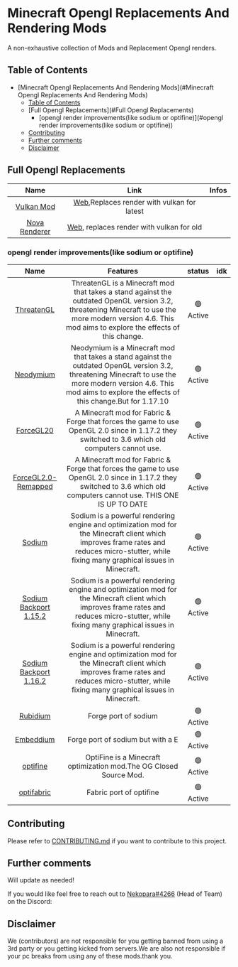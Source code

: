 # Minecraft Opengl Replacements And Rendering Mods

<p align="center">
  <a href="">
  </a>
</p>
<p align="center">
  </a>
</p>



A non-exhaustive collection of Mods and Replacement Opengl renders.

## Table of Contents

- [Minecraft Opengl Replacements And Rendering Mods](#Minecraft Opengl Replacements And Rendering Mods)
	- [Table of Contents](#table-of-contents)
	- [Full Opengl Replacements](#Full Opengl Replacements)
		- [opengl render improvements(like sodium or optifine)](#opengl render improvements(like sodium or optifine))
	- [Contributing](#contributing)
	- [Further comments](#further-comments)
	- [Disclaimer](#disclaimer)

## Full Opengl Replacements

| Name | Link | Infos |
| :---: | :---: | :---: |
| [Vulkan Mod](https://github.com/xCollateral/VulkanMod) | [Web](https://media.forgecdn.net/avatars/thumbnails/561/294/64/64/637913373178716740.png),Replaces render with vulkan for latest |
| [Nova Renderer](https://github.com/ngkaho1234/nova-renderer) | [Web](https://static.wikia.nocookie.net/callofduty/images/a/a0/ELITE_Nova_Gas.png/revision/latest?cb=20120106131652), replaces render with vulkan for old|


### opengl render improvements(like sodium or optifine)

| Name | Features |status | idk |
| :---: | :---: | :---: | :---: |
|[ThreatenGL](https://github.com/Numelon-Softworks/ThreatenGL) |ThreatenGL is a Minecraft mod that takes a stand against the outdated OpenGL version 3.2, threatening Minecraft to use the more modern version 4.6. This mod aims to explore the effects of this change. | 🟢 Active |
|[Neodymium](https://github.com/makamys/Neodymium) |Neodymium is a Minecraft mod that takes a stand against the outdated OpenGL version 3.2, threatening Minecraft to use the more modern version 4.6. This mod aims to explore the effects of this change.But for 1.17.10 | 🟢 Active |
|[ForceGL20](https://github.com/KabanFriends/ForceGL20) |A Minecraft mod for Fabric & Forge that forces the game to use OpenGL 2.0 since in 1.17.2 they switched to 3.6 which old computers cannot use. | 🟢 Active |
|[ForceGL2.0-Remapped](https://www.curseforge.com/minecraft/mc-mods/forcegl2-0-remapped) |A Minecraft mod for Fabric & Forge that forces the game to use OpenGL 2.0 since in 1.17.2 they switched to 3.6 which old computers cannot use. THIS ONE IS UP TO DATE | 🟢 Active |
|[Sodium](https://github.com/CaffeineMC/sodium) |Sodium is a powerful rendering engine and optimization mod for the Minecraft client which improves frame rates and reduces micro-stutter, while fixing many graphical issues in Minecraft. | 🟢 Active |
|[Sodium Backport 1.15.2](https://github.com/mrmangohands/sodium-fabric/releases/tag/mc1.15.2-0.1.1-SNAPSHOT%2B2020-12-10) |Sodium is a powerful rendering engine and optimization mod for the Minecraft client which improves frame rates and reduces micro-stutter, while fixing many graphical issues in Minecraft. | 🟢 Active |
|[Sodium Backport 1.16.2](https://github.com/jan-leila/sodium-fabric/releases) |Sodium is a powerful rendering engine and optimization mod for the Minecraft client which improves frame rates and reduces micro-stutter, while fixing many graphical issues in Minecraft. | 🟢 Active |
|[Rubidium](https://modrinth.com/mod/rubidium) |Forge port of sodium | 🟢 Active |
|[Embeddium](https://github.com/FiniteReality/embeddium) |Forge port of sodium but with a E | 🟢 Active |
|[optifine](https://optifine.net/home) |OptiFine is a Minecraft optimization mod.The OG Closed Source Mod. | 🟢 Active |
|[optifabric](https://github.com/Chocohead/OptiFabric) |Fabric port of optifine | 🟢 Active |

## Contributing

Please refer to [CONTRIBUTING.md](/.github/CONTRIBUTING.md) if you want to contribute to this project.

## Further comments

Will update as needed!

If you would like feel free to reach out to [Nekopara#4266](https://discord.com/users/1074227433395470376) (Head of Team) on the Discord:

## Disclaimer

We (contributors) are not responsible for you getting banned from using a 3rd party or you getting kicked from servers.We are also not responsible if your pc breaks from using any of these mods.thank you.
